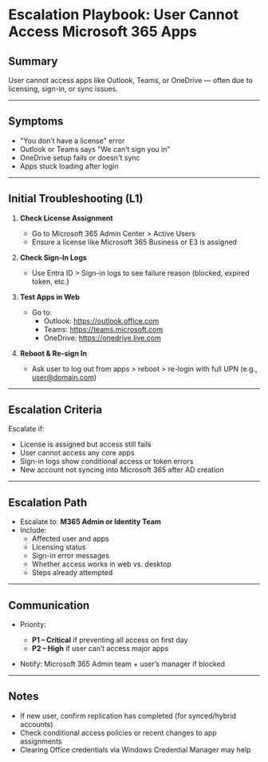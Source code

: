 # Escalation Playbook: User Cannot Access Microsoft 365 Apps

## Summary
User cannot access apps like Outlook, Teams, or OneDrive — often due to licensing, sign-in, or sync issues.

---

## Symptoms

- "You don’t have a license" error
- Outlook or Teams says "We can’t sign you in"
- OneDrive setup fails or doesn't sync
- Apps stuck loading after login

---

## Initial Troubleshooting (L1)

1. **Check License Assignment**
   - Go to Microsoft 365 Admin Center > Active Users
   - Ensure a license like Microsoft 365 Business or E3 is assigned

2. **Check Sign-In Logs**
   - Use Entra ID > Sign-in logs to see failure reason (blocked, expired token, etc.)

3. **Test Apps in Web**
   - Go to:
     - Outlook: https://outlook.office.com
     - Teams: https://teams.microsoft.com
     - OneDrive: https://onedrive.live.com

4. **Reboot & Re-sign In**
   - Ask user to log out from apps > reboot > re-login with full UPN (e.g., user@domain.com)

---

## Escalation Criteria

Escalate if:
- License is assigned but access still fails
- User cannot access any core apps
- Sign-in logs show conditional access or token errors
- New account not syncing into Microsoft 365 after AD creation

---

## Escalation Path

- Escalate to: **M365 Admin or Identity Team**
- Include:
  - Affected user and apps
  - Licensing status
  - Sign-in error messages
  - Whether access works in web vs. desktop
  - Steps already attempted

---

## Communication

- Priority:
  - **P1 – Critical** if preventing all access on first day
  - **P2 – High** if user can’t access major apps

- Notify: Microsoft 365 Admin team + user’s manager if blocked

---

## Notes

- If new user, confirm replication has completed (for synced/hybrid accounts)
- Check conditional access policies or recent changes to app assignments
- Clearing Office credentials via Windows Credential Manager may help
